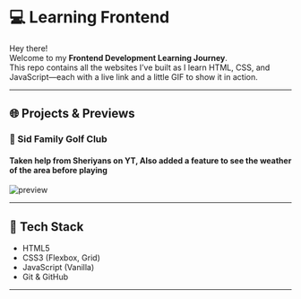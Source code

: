 # 💻 Learning Frontend

Hey there!  
Welcome to my **Frontend Development Learning Journey**.  
This repo contains all the websites I’ve built as I learn HTML, CSS, and JavaScript—each with a live link and a little GIF to show it in action.

---

## 🌐 Projects & Previews

### 📍 Sid Family Golf Club 
#### Taken help from Sheriyans on YT, Also added a feature to see the weather of the area before playing

![preview](https://github.com/user-attachments/assets/9de56a61-5c51-47cf-95b0-5613ef3c44a8)


---

## 🧠 Tech Stack

- HTML5
- CSS3 (Flexbox, Grid)
- JavaScript (Vanilla)
- Git & GitHub

---
